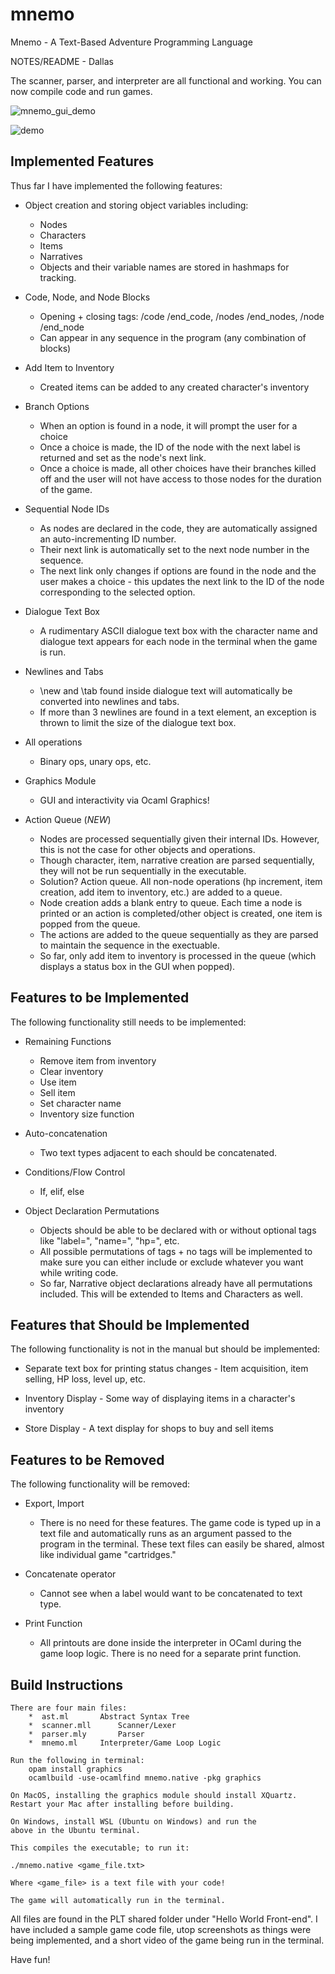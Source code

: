 # mnemo
 Mnemo - A Text-Based Adventure Programming Language
 
NOTES/README - Dallas

The scanner, parser, and interpreter are all functional and working.  You can
now compile code and run games.

![mnemo_gui_demo](https://github.com/user-attachments/assets/9badc993-c898-43fa-909c-fb9824152821)

![demo](https://github.com/user-attachments/assets/dcaaa498-0e60-4d3e-8a9a-c98ecc707761)

## Implemented Features
Thus far I have implemented the following features:

 -  Object creation and storing object variables including:
	*  Nodes
	*  Characters
	*  Items
	*  Narratives
	*  Objects and their variable names are stored in hashmaps for tracking.

 -  Code, Node, and Node Blocks
	*  Opening + closing tags: /code /end_code, /nodes /end_nodes, 
		/node /end_node
	*  Can appear in any sequence in the program (any combination of blocks)

 -  Add Item to Inventory
	*  Created items can be added to any created character's inventory

 -  Branch Options
	*  When an option is found in a node, it will prompt the user for a choice
	*  Once a choice is made, the ID of the node with the next label is 
	   returned and set as the node's next link.
	*  Once a choice is made, all other choices have their branches killed off
	   and the user will not have access to those nodes for the duration of the
           game.

 -  Sequential Node IDs
	*  As nodes are declared in the code, they are automatically assigned an
	   auto-incrementing ID number.  
	*  Their next link is automatically set to the next node number in the
	   sequence.  
	*  The next link only changes if options are found in the node and the
	   user makes a choice - this updates the next link to the ID of the
	   node corresponding to the selected option.

 -  Dialogue Text Box
	*  A rudimentary ASCII dialogue text box with the character name and
	   dialogue text appears for each node in the terminal when the game is
	   run.

 -  Newlines and Tabs
	*  \new and \tab found inside dialogue text will automatically be converted
           into newlines and tabs.
	*  If more than 3 newlines are found in a text element, an exception is
	   thrown to limit the size of the dialogue text box.

 -  All operations
	*  Binary ops, unary ops, etc.

 -  Graphics Module
	*  GUI and interactivity via Ocaml Graphics!
 
 - Action Queue (*NEW*)
    *  Nodes are processed sequentially given their internal IDs.  However, this
       is not the case for other objects and operations.
    *  Though character, item, narrative creation are parsed sequentially, they
       will not be run sequentially in the executable.
    *  Solution?  Action queue.  All non-node operations (hp increment, item
       creation, add item to inventory, etc.) are added to a queue. 
    *  Node creation adds a blank entry to queue.  Each time a node is printed
       or an action is completed/other object is created, one item is popped
       from the queue.
    *  The actions are added to the queue sequentially as they are parsed to
       maintain the sequence in the exectuable.
    *  So far, only add item to inventory is processed in the queue (which displays
       a status box in the GUI when popped).
   

## Features to be Implemented

The following functionality still needs to be implemented:

 *  Remaining Functions
	-  Remove item from inventory
	-  Clear inventory
	-  Use item
	-  Sell item
	-  Set character name
	-  Inventory size function

 *  Auto-concatenation
	-  Two text types adjacent to each should be concatenated.

 *  Conditions/Flow Control
	-  If, elif, else

 *  Object Declaration Permutations
	-  Objects should be able to be declared with or without optional tags
	   like "label=", "name=", "hp=", etc.  
	-  All possible permutations of tags + no tags will be implemented to 
	   make sure you can either include or exclude whatever you want while
	   writing code.
	-  So far, Narrative object declarations already have all permutations
	   included.  This will be extended to Items and Characters as well.

## Features that Should be Implemented
The following functionality is not in the manual but should be implemented:

  *  Separate text box for printing status changes
	-  Item acquisition, item selling, HP loss, level up, etc.

  *  Inventory Display
	-  Some way of displaying items in a character's inventory

  *  Store Display
	-  A text display for shops to buy and sell items


## Features to be Removed
The following functionality will be removed:

 *  Export, Import
	-  There is no need for these features.  The game code is typed up in a
           text file and automatically runs as an argument passed to the program
	   in the terminal.  These text files can easily be shared, almost like
	   individual game "cartridges."

 *  Concatenate operator
	-  Cannot see when a label would want to be concatenated to text type.

 *  Print Function
	-  All printouts are done inside the interpreter in OCaml during the game
	   loop logic.  There is no need for a separate print function.

## Build Instructions

	There are four main files:
		*  ast.ml		Abstract Syntax Tree
		*  scanner.mll		Scanner/Lexer
		*  parser.mly		Parser
		*  mnemo.ml		Interpreter/Game Loop Logic
  
	Run the following in terminal:
 		opam install graphics
   		ocamlbuild -use-ocamlfind mnemo.native -pkg graphics

	On MacOS, installing the graphics module should install XQuartz.
 	Restart your Mac after installing before building.

  	On Windows, install WSL (Ubuntu on Windows) and run the
   	above in the Ubuntu terminal.
    
	This compiles the executable; to run it:

	./mnemo.native <game_file.txt>

	Where <game_file> is a text file with your code!

	The game will automatically run in the terminal.
 

All files are found in the PLT shared folder under "Hello World Front-end".  I
have included a sample game code file, utop screenshots as things were being
implemented, and a short video of the game being run in the terminal.

Have fun!
